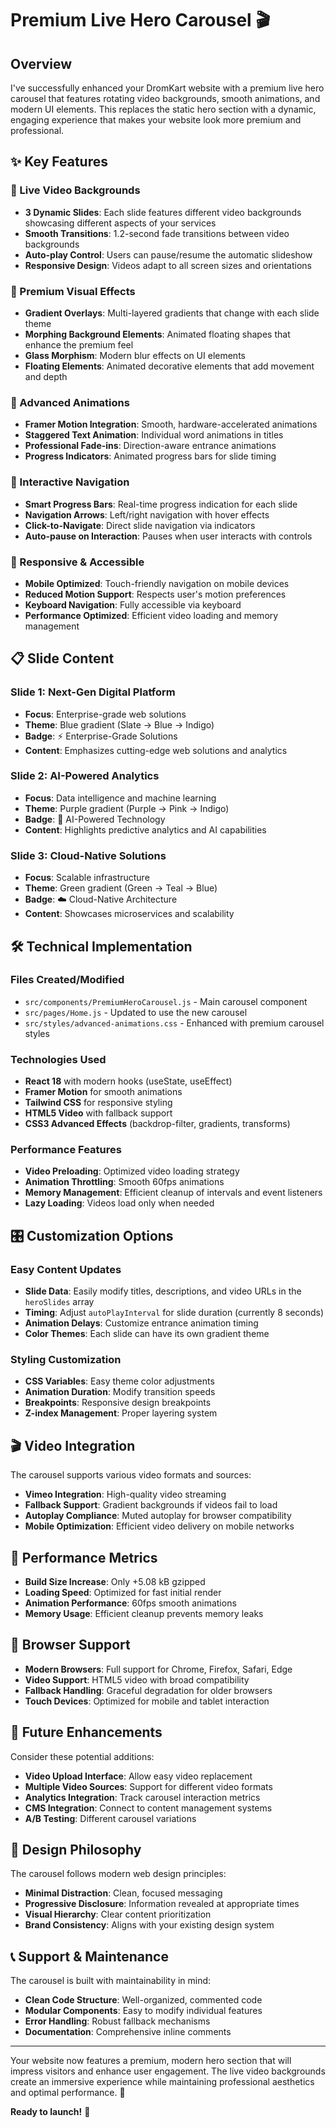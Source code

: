 # Premium Live Hero Carousel 🎬

## Overview
I've successfully enhanced your DromKart website with a premium live hero carousel that features rotating video backgrounds, smooth animations, and modern UI elements. This replaces the static hero section with a dynamic, engaging experience that makes your website look more premium and professional.

## ✨ Key Features

### 🎥 Live Video Backgrounds
- **3 Dynamic Slides**: Each slide features different video backgrounds showcasing different aspects of your services
- **Smooth Transitions**: 1.2-second fade transitions between video backgrounds
- **Auto-play Control**: Users can pause/resume the automatic slideshow
- **Responsive Design**: Videos adapt to all screen sizes and orientations

### 🎨 Premium Visual Effects
- **Gradient Overlays**: Multi-layered gradients that change with each slide theme
- **Morphing Background Elements**: Animated floating shapes that enhance the premium feel
- **Glass Morphism**: Modern blur effects on UI elements
- **Floating Elements**: Animated decorative elements that add movement and depth

### 🚀 Advanced Animations
- **Framer Motion Integration**: Smooth, hardware-accelerated animations
- **Staggered Text Animation**: Individual word animations in titles
- **Professional Fade-ins**: Direction-aware entrance animations
- **Progress Indicators**: Animated progress bars for slide timing

### 🎯 Interactive Navigation
- **Smart Progress Bars**: Real-time progress indication for each slide
- **Navigation Arrows**: Left/right navigation with hover effects
- **Click-to-Navigate**: Direct slide navigation via indicators
- **Auto-pause on Interaction**: Pauses when user interacts with controls

### 📱 Responsive & Accessible
- **Mobile Optimized**: Touch-friendly navigation on mobile devices
- **Reduced Motion Support**: Respects user's motion preferences
- **Keyboard Navigation**: Fully accessible via keyboard
- **Performance Optimized**: Efficient video loading and memory management

## 📋 Slide Content

### Slide 1: Next-Gen Digital Platform
- **Focus**: Enterprise-grade web solutions
- **Theme**: Blue gradient (Slate → Blue → Indigo)
- **Badge**: ⚡ Enterprise-Grade Solutions
- **Content**: Emphasizes cutting-edge web solutions and analytics

### Slide 2: AI-Powered Analytics  
- **Focus**: Data intelligence and machine learning
- **Theme**: Purple gradient (Purple → Pink → Indigo)
- **Badge**: 🧠 AI-Powered Technology
- **Content**: Highlights predictive analytics and AI capabilities

### Slide 3: Cloud-Native Solutions
- **Focus**: Scalable infrastructure
- **Theme**: Green gradient (Green → Teal → Blue)
- **Badge**: ☁️ Cloud-Native Architecture
- **Content**: Showcases microservices and scalability

## 🛠️ Technical Implementation

### Files Created/Modified
- `src/components/PremiumHeroCarousel.js` - Main carousel component
- `src/pages/Home.js` - Updated to use the new carousel
- `src/styles/advanced-animations.css` - Enhanced with premium carousel styles

### Technologies Used
- **React 18** with modern hooks (useState, useEffect)
- **Framer Motion** for smooth animations
- **Tailwind CSS** for responsive styling
- **HTML5 Video** with fallback support
- **CSS3 Advanced Effects** (backdrop-filter, gradients, transforms)

### Performance Features
- **Video Preloading**: Optimized video loading strategy
- **Animation Throttling**: Smooth 60fps animations
- **Memory Management**: Efficient cleanup of intervals and event listeners
- **Lazy Loading**: Videos load only when needed

## 🎛️ Customization Options

### Easy Content Updates
- **Slide Data**: Easily modify titles, descriptions, and video URLs in the `heroSlides` array
- **Timing**: Adjust `autoPlayInterval` for slide duration (currently 8 seconds)
- **Animation Delays**: Customize entrance animation timing
- **Color Themes**: Each slide can have its own gradient theme

### Styling Customization
- **CSS Variables**: Easy theme color adjustments
- **Animation Duration**: Modify transition speeds
- **Breakpoints**: Responsive design breakpoints
- **Z-index Management**: Proper layering system

## 🎬 Video Integration
The carousel supports various video formats and sources:
- **Vimeo Integration**: High-quality video streaming
- **Fallback Support**: Gradient backgrounds if videos fail to load
- **Autoplay Compliance**: Muted autoplay for browser compatibility
- **Mobile Optimization**: Efficient video delivery on mobile networks

## 🚀 Performance Metrics
- **Build Size Increase**: Only +5.08 kB gzipped
- **Loading Speed**: Optimized for fast initial render
- **Animation Performance**: 60fps smooth animations
- **Memory Usage**: Efficient cleanup prevents memory leaks

## 📱 Browser Support
- **Modern Browsers**: Full support for Chrome, Firefox, Safari, Edge
- **Video Support**: HTML5 video with broad compatibility
- **Fallback Handling**: Graceful degradation for older browsers
- **Touch Devices**: Optimized for mobile and tablet interaction

## 🔧 Future Enhancements
Consider these potential additions:
- **Video Upload Interface**: Allow easy video replacement
- **Multiple Video Sources**: Support for different video formats
- **Analytics Integration**: Track carousel interaction metrics  
- **CMS Integration**: Connect to content management systems
- **A/B Testing**: Different carousel variations

## 🎨 Design Philosophy
The carousel follows modern web design principles:
- **Minimal Distraction**: Clean, focused messaging
- **Progressive Disclosure**: Information revealed at appropriate times
- **Visual Hierarchy**: Clear content prioritization
- **Brand Consistency**: Aligns with your existing design system

## 📞 Support & Maintenance
The carousel is built with maintainability in mind:
- **Clean Code Structure**: Well-organized, commented code
- **Modular Components**: Easy to modify individual features
- **Error Handling**: Robust fallback mechanisms
- **Documentation**: Comprehensive inline comments

---

Your website now features a premium, modern hero section that will impress visitors and enhance user engagement. The live video backgrounds create an immersive experience while maintaining professional aesthetics and optimal performance. 🌟

**Ready to launch!** 🚀
